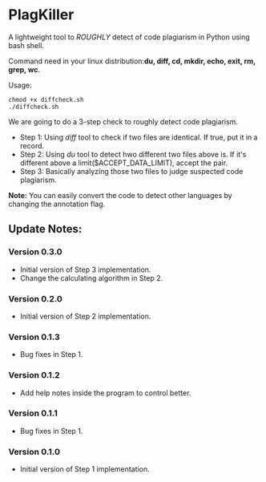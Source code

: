 # PlagKiller
A lightweight tool to *ROUGHLY* detect of code plagiarism in Python using bash shell. 

Command need in your linux distribution:**du, diff, cd, mkdir, echo, exit, rm, grep, wc**.

Usage:
```
chmod +x diffcheck.sh
./diffcheck.sh
```

We are going to do a 3-step check to roughly detect code plagiarism.
* Step 1: Using *diff* tool to check if two files are identical. If true, put it in a record.
* Step 2: Using *du* tool to detect hwo different two files above is. If it's different above a limit($ACCEPT_DATA_LIMIT), accept the pair.
* Step 3: Basically analyzing those two files to judge suspected code plagiarism.

**Note:** You can easily convert the code to detect other languages by changing the annotation flag.

## Update Notes:

### Version 0.3.0
* Initial version of Step 3 implementation.
* Change the calculating algorithm in Step 2.

### Version 0.2.0
* Initial version of Step 2 implementation.

### Version 0.1.3
* Bug fixes in Step 1.

### Version 0.1.2
* Add help notes inside the program to control better.

### Version 0.1.1
* Bug fixes in Step 1.

### Version 0.1.0
* Initial version of Step 1 implementation.

